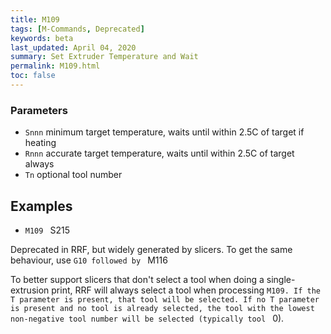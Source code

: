 ```yaml
---
title: M109
tags: [M-Commands, Deprecated] 
keywords: beta 
last_updated: April 04, 2020 
summary: Set Extruder Temperature and Wait 
permalink: M109.html
toc: false 
---
```



### Parameters

* `Snnn` minimum target temperature, waits until within 2.5C of target if heating
* `Rnnn` accurate target temperature, waits until within 2.5C of target always
* `Tn` optional tool number

## Examples

* ` M109  ` S215

Deprecated in RRF, but widely generated by slicers. To get the same behaviour, use ` G10 followed by  ` M116

To better support slicers that don't select a tool when doing a single-extrusion print, RRF will always select a tool when processing ` M109. If the T parameter is present, that tool will be selected. If no T parameter is present and no tool is already selected, the tool with the lowest non-negative tool number will be selected (typically tool  ` 0).

